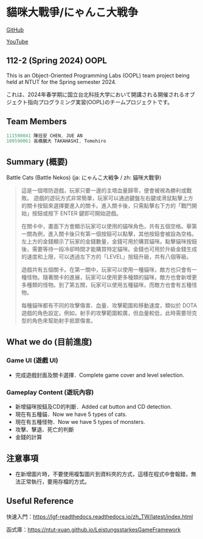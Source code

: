 # 貓咪大戰爭/にゃんこ大戦争
[GitHub](https://github.com/jueanc/OOPL2024s_project_CatsWar)

[YouTube](https://www.youtube.com/watch?v=Bb6ux2hoFPo)

## 112-2 (Spring 2024) OOPL
This is an Object-Oriented Programming Labs (OOPL) team project being held at NTUT for the Spring semester 2024.

これは、2024年春学期に国立台北科技大学において開講される開催されるオブジェクト指向プログラミング実習(OOPL)のチームプロジェクトです。

## Team Members

```cpp
111590041 陳珏安 CHEN, JUE AN 
109590061 高橋鵬大 TAKAHASHI, Tomohiro
```

## Summary (概要)
Battle Cats (Battle Nekos) (ja: にゃんこ大戦争 / zh: 貓咪大戰爭)

> 這是一個塔防遊戲，玩家只要一邊的主塔血量歸零，便會被視為勝利或戰敗。
> 遊戲的遊玩方式非常簡單，玩家可以通過鍵盤左右鍵或滑鼠點擊上方的關卡按鈕來選擇要進入的關卡。進入關卡後，只需點擊右下方的「戰鬥開始」按鈕或按下 ENTER 鍵即可開始遊戲。
> 
> 在關卡中，畫面下方會顯示玩家可以使用的貓咪角色，共有五個空格。舉第一關為例，進入關卡後只有第一個按鈕可以點擊，其他按鈕會被設為空格。左上方的金錢顯示了玩家的金錢數量，金錢可用於購買貓咪。點擊貓咪按鈕後，需要等待一段冷卻時間才能購買特定貓咪。金錢也可用於升級金錢生成的速度和上限，可以透過左下方的「LEVEL」按鈕升級，共有八個等級。
> 
> 遊戲共有五個關卡。在第一關中，玩家可以使用一種貓咪，敵方也只會有一種怪物。隨著關卡的進展，玩家可以使用更多種類的貓咪，敵方也會新增更多種類的怪物。到了第五關，玩家可以使用五種貓咪，而敵方也會有五種怪物。
> 
> 每種貓咪都有不同的攻擊傷害、血量、攻擊範圍和移動速度，類似於 DOTA 遊戲的角色設定。例如，射手的攻擊範圍較廣，但血量較低，此時需要坦克型的角色來幫助射手抵禦傷害。


## What we do (目前進度)

### Game UI (遊戲 UI)
- 完成遊戲封面及關卡選擇．Complete game cover and level selection.
### Gameplay Content (遊玩內容)
- 新增貓咪按鈕及CD的判斷．Added cat button and CD detection.
- 現在有五種貓．Now we have 5 types of cats.
- 現在有五種怪物．Now we have 5 types of monsters.
- 攻擊、擊退、死亡的判斷
- 金錢的計算


## 注意事項
- 在新增圖片時，不要使用複製圖片到資料夾的方式，這樣在程式中會報錯，無法正常執行，要用存檔的方式。

## Useful Reference
快速入門：https://lgf-readthedocs.readthedocs.io/zh_TW/latest/index.html

函式庫：https://ntut-xuan.github.io/LeistungsstarkesGameFramework
